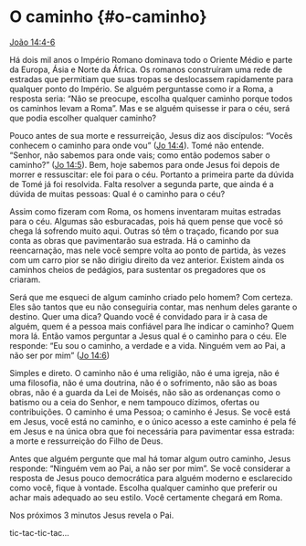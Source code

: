 # O caminho {#o-caminho}

[João 14:4-6](http://bibliaonline.com.br/acf/jo/14/4-6)

Há dois mil anos o Império Romano dominava todo o Oriente Médio e parte da Europa, Ásia e Norte da África. Os romanos construíram uma rede de estradas que permitiam que suas tropas se deslocassem rapidamente para qualquer ponto do Império. Se alguém perguntasse como ir a Roma, a resposta seria: “Não se preocupe, escolha qualquer caminho porque todos os caminhos levam a Roma”. Mas e se alguém quisesse ir para o céu, será que podia escolher qualquer caminho?

Pouco antes de sua morte e ressurreição, Jesus diz aos discípulos: “Vocês conhecem o caminho para onde vou” ([Jo 14:4](http://bibliaonline.com.br/acf/jo/14/4)). Tomé não entende. “Senhor, não sabemos para onde vais; como então podemos saber o caminho?” ([Jo 14:5](http://bibliaonline.com.br/acf/jo/14/5)). Bem, hoje sabemos para onde Jesus foi depois de morrer e ressuscitar: ele foi para o céu. Portanto a primeira parte da dúvida de Tomé já foi resolvida. Falta resolver a segunda parte, que ainda é a dúvida de muitas pessoas: Qual é o caminho para o céu?

Assim como fizeram com Roma, os homens inventaram muitas estradas para o céu. Algumas são esburacadas, pois há quem pense que você só chega lá sofrendo muito aqui. Outras só têm o traçado, ficando por sua conta as obras que pavimentarão sua estrada. Há o caminho da reencarnação, mas nele você sempre volta ao ponto de partida, às vezes com um carro pior se não dirigiu direito da vez anterior. Existem ainda os caminhos cheios de pedágios, para sustentar os pregadores que os criaram.

Será que me esqueci de algum caminho criado pelo homem? Com certeza. Eles são tantos que eu não conseguiria contar, mas nenhum deles garante o destino. Quer uma dica? Quando você é convidado para ir à casa de alguém, quem é a pessoa mais confiável para lhe indicar o caminho? Quem mora lá. Então vamos perguntar a Jesus qual é o caminho para o céu. Ele responde: “Eu sou o caminho, a verdade e a vida. Ninguém vem ao Pai, a não ser por mim” ([Jo 14:6](http://bibliaonline.com.br/acf/jo/14/6))

Simples e direto. O caminho não é uma religião, não é uma igreja, não é uma filosofia, não é uma doutrina, não é o sofrimento, não são as boas obras, não é a guarda da Lei de Moisés, não são as ordenanças como o batismo ou a ceia do Senhor, e nem tampouco dízimos, ofertas ou contribuições. O caminho é uma Pessoa; o caminho é Jesus. Se você está em Jesus, você está no caminho, e o único acesso a este caminho é pela fé em Jesus e na única obra que foi necessária para pavimentar essa estrada: a morte e ressurreição do Filho de Deus.

Antes que alguém pergunte que mal há tomar algum outro caminho, Jesus responde: “Ninguém vem ao Pai, a não ser por mim”. Se você considerar a resposta de Jesus pouco democrática para alguém moderno e esclarecido como você, fique à vontade. Escolha qualquer caminho que preferir ou achar mais adequado ao seu estilo. Você certamente chegará em Roma.

Nos próximos 3 minutos Jesus revela o Pai.

tic-tac-tic-tac...